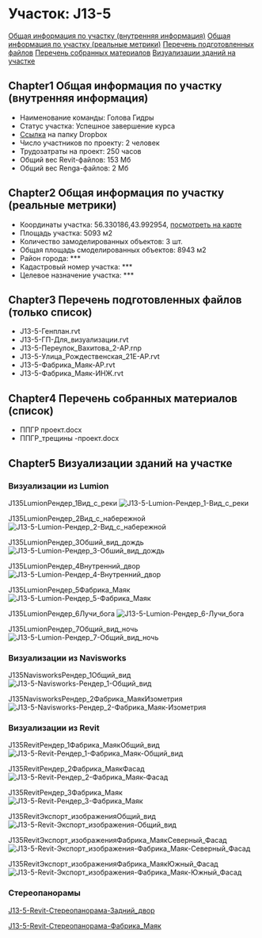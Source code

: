 # Участок: J13-5

[Общая информация по участку (внутренняя информация)](#Chapter1)
[Общая информация по участку (реальные метрики)](#Chapter2)
[Перечень подготовленных файлов](#Chapter3)
[Перечень собранных материалов](#Chapter4)
[Визуализации зданий на участке](#Chapter5)

## <a id="test">Chapter1</a> Общая информация по участку (внутренняя информация)
+ Наименование команды: Голова Гидры
+ Статус участка: Успешное завершение курса
+ [Ссылка](https://www.dropbox.com/sh/wvvgv1nw1iqred9/AADTD9lRcADeDzfqLBHyZIaHa/J13_5?dl=0) на папку Dropbox
+ Число участников по проекту: 2 человек
+ Трудозатраты на проект: 250 часов
+ Общий вес Revit-файлов: 153 Мб
+ Общий вес Renga-файлов: 2 Мб
## <a id="test">Chapter2</a> Общая информация по участку (реальные метрики)
+ Координаты участка: 56.330186,43.992954, [посмотреть на карте](yandex.ru/maps/47/nizhny-novgorod/?ll=56.330186%2C43.992954&z=19)
+ Площадь участка: 5093 м2
+ Количество замоделированных объектов: 3 шт.
+ Общая площадь смоделированных объектов: 8943 м2
+ Район города: *** 
+ Кадастровый номер участка: *** 
+ Целевое назначение участка: *** 
## <a id="test">Chapter3</a> Перечень подготовленных файлов (только список)
+ J13-5-Генплан.rvt
+ J13-5-ГП-Для_визуализации.rvt
+ J13-5-Переулок_Вахитова_2-АР.rnp
+ J13-5-Улица_Рождественская_21Е-АР.rvt
+ J13-5-Фабрика_Маяк-АР.rvt
+ J13-5-Фабрика_Маяк-ИНЖ.rvt
## <a id="test">Chapter4</a> Перечень собранных материалов (список)
+ ППГР проект.docx
+ ППГР_трещины -проект.docx
## <a id="test">Chapter5</a> Визуализации зданий на участке
### Визуализации из Lumion
J135LumionРендер_1Вид_с_реки
![J13-5-Lumion-Рендер_1-Вид_с_реки](/Images/J13_5/J13-5-Lumion-Рендер_1-Вид_с_реки_Compressed.jpg)

J135LumionРендер_2Вид_с_набережной
![J13-5-Lumion-Рендер_2-Вид_с_набережной](/Images/J13_5/J13-5-Lumion-Рендер_2-Вид_с_набережной_Compressed.jpg)

J135LumionРендер_3Обший_вид_дождь
![J13-5-Lumion-Рендер_3-Обший_вид_дождь](/Images/J13_5/J13-5-Lumion-Рендер_3-Обший_вид_дождь_Compressed.jpg)

J135LumionРендер_4Внутренний_двор
![J13-5-Lumion-Рендер_4-Внутренний_двор](/Images/J13_5/J13-5-Lumion-Рендер_4-Внутренний_двор_Compressed.jpg)

J135LumionРендер_5Фабрика_Маяк
![J13-5-Lumion-Рендер_5-Фабрика_Маяк](/Images/J13_5/J13-5-Lumion-Рендер_5-Фабрика_Маяк_Compressed.jpg)

J135LumionРендер_6Лучи_бога
![J13-5-Lumion-Рендер_6-Лучи_бога](/Images/J13_5/J13-5-Lumion-Рендер_6-Лучи_бога_Compressed.jpg)

J135LumionРендер_7Общий_вид_ночь
![J13-5-Lumion-Рендер_7-Общий_вид_ночь](/Images/J13_5/J13-5-Lumion-Рендер_7-Общий_вид_ночь_Compressed.jpg)

### Визуализации из Navisworks
J135NavisworksРендер_1Общий_вид
![J13-5-Navisworks-Рендер_1-Общий_вид](/Images/J13_5/J13-5-Navisworks-Рендер_1-Общий_вид_Compressed.jpg)

J135NavisworksРендер_2Фабрика_МаякИзометрия
![J13-5-Navisworks-Рендер_2-Фабрика_Маяк-Изометрия](/Images/J13_5/J13-5-Navisworks-Рендер_2-Фабрика_Маяк-Изометрия_Compressed.jpg)

### Визуализации из Revit
J135RevitРендер_1Фабрика_МаякОбщий_вид
![J13-5-Revit-Рендер_1-Фабрика_Маяк-Общий_вид](/Images/J13_5/J13-5-Revit-Рендер_1-Фабрика_Маяк-Общий_вид_Compressed.jpg)

J135RevitРендер_2Фабрика_МаякФасад
![J13-5-Revit-Рендер_2-Фабрика_Маяк-Фасад](/Images/J13_5/J13-5-Revit-Рендер_2-Фабрика_Маяк-Фасад_Compressed.jpg)

J135RevitРендер_3Фабрика_Маяк
![J13-5-Revit-Рендер_3-Фабрика_Маяк](/Images/J13_5/J13-5-Revit-Рендер_3-Фабрика_Маяк_Compressed.jpg)

J135RevitЭкспорт_изображенияОбщий_вид
![J13-5-Revit-Экспорт_изображения-Общий_вид](/Images/J13_5/J13-5-Revit-Экспорт_изображения-Общий_вид_Compressed.jpg)

J135RevitЭкспорт_изображенияФабрика_МаякСеверный_Фасад
![J13-5-Revit-Экспорт_изображения-Фабрика_Маяк-Северный_Фасад](/Images/J13_5/J13-5-Revit-Экспорт_изображения-Фабрика_Маяк-Северный_Фасад_Compressed.jpg)

J135RevitЭкспорт_изображенияФабрика_МаякЮжный_Фасад
![J13-5-Revit-Экспорт_изображения-Фабрика_Маяк-Южный_Фасад](/Images/J13_5/J13-5-Revit-Экспорт_изображения-Фабрика_Маяк-Южный_Фасад_Compressed.jpg)

### Стереопанорамы
[J13-5-Revit-Стереопанорама-Задний_двор](https://pano.autodesk.com/pano.html?url=jpgs/b38dc7b1-6f8c-4b8b-a898-afa6894f22b4&version=2)

[J13-5-Revit-Стереопанорама-Фабрика_Маяк](https://pano.autodesk.com/pano.html?url=jpgs/5220be14-1f3d-4c7b-a0b1-dcb093a08415&version=2)

